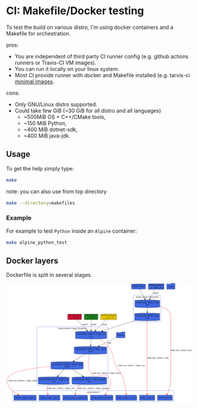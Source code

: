 # CI: Makefile/Docker testing

To test the build on various distro, I'm using docker containers and a Makefile
for orchestration.

pros:

*   You are independent of third party CI runner config (e.g. github actions
    runners or Travis-CI VM images).
*   You can run it locally on your linux system.
*   Most CI provide runner with docker and Makefile installed (e.g. tarvis-ci
    [minimal images](https://docs.travis-ci.com/user/languages/minimal-and-generic/).

cons:

* Only GNU/Linux distro supported.
* Could take few GiB (~30 GiB for all distro and all languages)
  * ~500MiB OS + C++/CMake tools,
  * ~150 MiB Python,
  * ~400 MiB dotnet-sdk,
  * ~400 MiB java-jdk.

## Usage
To get the help simply type:
```sh
make
```

note: you can also use from top directory
```sh
make --directory=makefiles
```

### Example
For example to test `Python` inside an `Alpine` container:
```sh
make alpine_python_test
```

## Docker layers
Dockerfile is split in several stages.

![docker](docker.svg)
